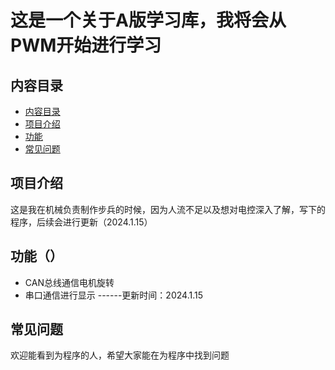 # 这是一个关于A版学习库，我将会从PWM开始进行学习

## 内容目录

- [内容目录](#内容目录)
- [项目介绍](#项目介绍)
- [功能](#功能)
- [常见问题](#常见问题)

## 项目介绍

这是我在机械负责制作步兵的时候，因为人流不足以及想对电控深入了解，写下的程序，后续会进行更新（2024.1.15）

## 功能（）

- CAN总线通信电机旋转
- 串口通信进行显示
------更新时间：2024.1.15

## 常见问题

欢迎能看到为程序的人，希望大家能在为程序中找到问题
